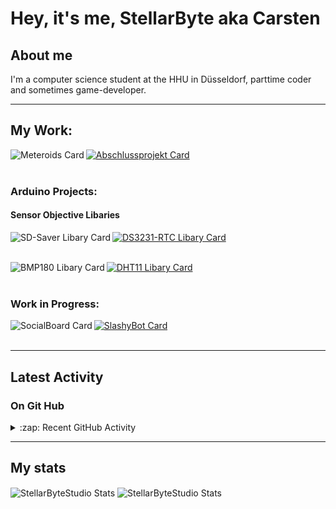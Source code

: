 # Hey, it's me, StellarByte aka Carsten


## About me
I'm a computer science student at the HHU in Düsseldorf, parttime coder and sometimes game-developer.

---

## My Work:

[<img align="left" alt="Meteroids Card" src="https://github-readme-stats.vercel.app/api/pin/?username=StellarByteStudios&repo=Meteroids&theme=tokyonight&width=180">](https://github.com/StellarByteStudios/Meteroids)  

[<img align="center" alt="Abschlussprojekt Card" src="https://github-readme-stats.vercel.app/api/pin/?username=StellarByteStudios&repo=Dungeon-Escape&theme=tokyonight&width=180">](https://github.com/StellarByteStudios/Dungeon-Escape)  
<br />

### Arduino Projects:
#### Sensor Objective Libaries

[<img align="left" alt="SD-Saver Libary Card" src="https://github-readme-stats.vercel.app/api/pin/?username=StellarByteStudios&repo=SD-CardLogger-Arduino-Libary&theme=tokyonight&width=180">](https://github.com/StellarByteStudios/SD-CardLogger-Arduino-Libary) 

[<img align="center" alt="DS3231-RTC Libary Card" src="https://github-readme-stats.vercel.app/api/pin/?username=StellarByteStudios&repo=DS3231-RTC-Arduino-Libary&theme=tokyonight&width=180">](https://github.com/StellarByteStudios/DS3231-RTC-Arduino-Libary)  
<br />

[<img align="left" alt="BMP180 Libary Card" src="https://github-readme-stats.vercel.app/api/pin/?username=StellarByteStudios&repo=BMP180-Arduino-Libary&theme=tokyonight&width=180">](https://github.com/StellarByteStudios/BMP180-Arduino-Libary)  

[<img align="center" alt="DHT11 Libary Card" src="https://github-readme-stats.vercel.app/api/pin/?username=StellarByteStudios&repo=DHT11-Arduino-Libary&theme=tokyonight&width=180">](https://github.com/StellarByteStudios/DHT11-Arduino-Libary)  
<br />

### Work in Progress:
[<img align="left" alt="SocialBoard Card" src="https://github-readme-stats.vercel.app/api/pin/?username=StellarByteStudios&repo=SocialBoard&theme=tokyonight&width=180">](https://github.com/StellarByteStudios/SocialBoard)  

[<img align="center" alt="SlashyBot Card" src="https://github-readme-stats.vercel.app/api/pin/?username=StellarByteStudios&repo=SlashyBot&theme=tokyonight&width=180">](https://github.com/StellarByteStudios/SlashyBot)  
<br />

---

## Latest Activity

### On Git Hub

<details>
  <summary>:zap: Recent GitHub Activity</summary>
  
<!--START_SECTION:activity-->

<!--END_SECTION:activity-->
  
 
</details>

---

## My stats

<img align="center" alt="StellarByteStudio Stats" src="https://github-readme-stats.vercel.app/api?username=StellarByteStudios&show_icons=true&count_private=true&theme=tokyonight&hide_rank=false&include_all_commits=false" />

<img align="center" alt="StellarByteStudio Stats" src="https://github-readme-stats.vercel.app/api/top-langs/?username=StellarByteStudios&theme=tokyonight&card_width=445&langs_count=6&layout=compact" />

<br />

